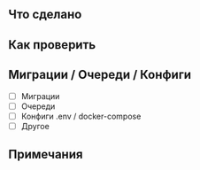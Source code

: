 ## Что сделано
<!-- Кратко и по делу. Например:
- Добавлен сервис для учёта пробежек
- Исправлена ошибка расчёта средней скорости
-->

## Как проверить
<!-- Что нужно сделать, чтобы убедиться, что всё работает. Например:
1. docker compose up -d
2. Открыть http://localhost
3. Убедиться, что Laravel отдает стартовую страницу
-->

## Миграции / Очереди / Конфиги
<!-- Указать, нужны ли дополнительные действия -->
- [ ] Миграции
- [ ] Очереди
- [ ] Конфиги .env / docker-compose
- [ ] Другое

## Примечания
<!-- Опционально: нюансы, технические детали, TODO -->

